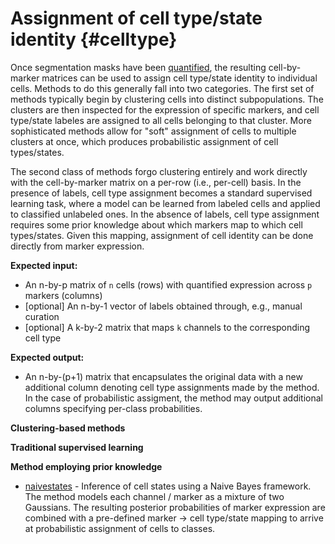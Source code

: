 # Assignment of cell type/state identity {#celltype}

Once segmentation masks have been [quantified](#histocat), the resulting cell-by-marker matrices can be used to assign cell type/state identity to individual cells. Methods to do this generally fall into two categories. The first set of methods typically begin by clustering cells into distinct subpopulations. The clusters are then inspected for the expression of specific markers, and cell type/state labeles are assigned to all cells belonging to that cluster. More sophisticated methods allow for "soft" assignment of cells to multiple clusters at once, which produces probabilistic assignment of cell types/states.

The second class of methods forgo clustering entirely and work directly with the cell-by-marker matrix on a per-row (i.e., per-cell) basis. In the presence of labels, cell type assignment becomes a standard supervised learning task, where a model can be learned from labeled cells and applied to classified unlabeled ones. In the absence of labels, cell type assignment requires some prior knowledge about which markers map to which cell types/states. Given this mapping, assignment of cell identity can be done directly from marker expression.

**Expected input:**

  * An n-by-p matrix of `n` cells (rows) with quantified expression across `p` markers (columns)
  * [optional] An n-by-1 vector of labels obtained through, e.g., manual curation
  * [optional] A k-by-2 matrix that maps `k` channels to the corresponding cell type

**Expected output:**

  * An n-by-(p+1) matrix that encapsulates the original data with a new additional column denoting cell type assignments made by the method. In the case of probabilistic assigment, the method may output additional columns specifying per-class probabilities.

**Clustering-based methods**

**Traditional supervised learning**
	
**Method employing prior knowledge**
	
  * [naivestates](https://github.com/labsyspharm/naivestates) - Inference of cell states using a Naive Bayes framework. The method models each channel / marker as a mixture of two Gaussians. The resulting posterior probabilities of marker expression are combined with a pre-defined marker -> cell type/state mapping to arrive at probabilistic assignment of cells to classes.



